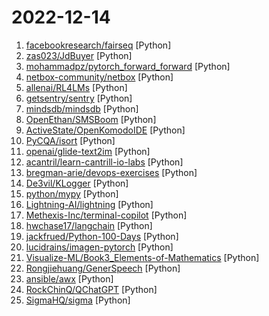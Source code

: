 # 2022-12-14

1. [facebookresearch/fairseq](https://github.com/facebookresearch/fairseq "Facebook AI Research Sequence-to-Sequence Toolkit written in Python.") [Python]
2. [zas023/JdBuyer](https://github.com/zas023/JdBuyer "京东抢购自动下单助手，GUI 支持 Windows 和 macOS") [Python]
3. [mohammadpz/pytorch_forward_forward](https://github.com/mohammadpz/pytorch_forward_forward "Implementation of Hinton's forward-forward (FF) algorithm - an alternative to back-propagation") [Python]
4. [netbox-community/netbox](https://github.com/netbox-community/netbox "The premiere source of truth powering network automation. Open source under Apache 2. Public demo: https://demo.netbox.dev") [Python]
5. [allenai/RL4LMs](https://github.com/allenai/RL4LMs "A modular RL library to fine-tune language models to human preferences") [Python]
6. [getsentry/sentry](https://github.com/getsentry/sentry "Developer-first error tracking and performance monitoring") [Python]
7. [mindsdb/mindsdb](https://github.com/mindsdb/mindsdb "In-Database Machine Learning") [Python]
8. [OpenEthan/SMSBoom](https://github.com/OpenEthan/SMSBoom "短信轰炸/短信测压/ | 一个健壮免费的python短信轰炸程序，专门炸坏蛋蛋，百万接口，多线程全自动添加有效接口，支持异步协程百万并发，全免费的短信轰炸工具！！hongkonger开发全网首发！！") [Python]
9. [ActiveState/OpenKomodoIDE](https://github.com/ActiveState/OpenKomodoIDE "Open Komodo IDE is a fast and free multi-language code editor. Written in JS, Python, C++ and based on the Mozilla platform.") [Python]
10. [PyCQA/isort](https://github.com/PyCQA/isort "A Python utility / library to sort imports.") [Python]
11. [openai/glide-text2im](https://github.com/openai/glide-text2im "GLIDE: a diffusion-based text-conditional image synthesis model") [Python]
12. [acantril/learn-cantrill-io-labs](https://github.com/acantril/learn-cantrill-io-labs "Standard and Advanced Demos for learn.cantrill.io courses") [Python]
13. [bregman-arie/devops-exercises](https://github.com/bregman-arie/devops-exercises "Linux, Jenkins, AWS, SRE, Prometheus, Docker, Python, Ansible, Git, Kubernetes, Terraform, OpenStack, SQL, NoSQL, Azure, GCP, DNS, Elastic, Network, Virtualization. DevOps Interview Questions") [Python]
14. [De3vil/KLogger](https://github.com/De3vil/KLogger "Remote persistent 🔑Logger for Windows and Linux") [Python]
15. [python/mypy](https://github.com/python/mypy "Optional static typing for Python") [Python]
16. [Lightning-AI/lightning](https://github.com/Lightning-AI/lightning "Build and train PyTorch models and connect them to the ML lifecycle using Lightning App templates, without handling DIY infrastructure, cost management, scaling, and other headaches.") [Python]
17. [Methexis-Inc/terminal-copilot](https://github.com/Methexis-Inc/terminal-copilot "A smart terminal assistant that helps you find the right command.") [Python]
18. [hwchase17/langchain](https://github.com/hwchase17/langchain "⚡ Building applications with LLMs through composability ⚡") [Python]
19. [jackfrued/Python-100-Days](https://github.com/jackfrued/Python-100-Days "Python - 100天从新手到大师") [Python]
20. [lucidrains/imagen-pytorch](https://github.com/lucidrains/imagen-pytorch "Implementation of Imagen, Google's Text-to-Image Neural Network, in Pytorch") [Python]
21. [Visualize-ML/Book3_Elements-of-Mathematics](https://github.com/Visualize-ML/Book3_Elements-of-Mathematics "Book_3_《数学要素》 | 鸢尾花书：从加减乘除到机器学习；本册有，583幅图，136个代码文件，其中24个Streamlit App；状态：清华社五审五校中；Github稿件基本稳定，欢迎提意见，会及时修改") [Python]
22. [Rongjiehuang/GenerSpeech](https://github.com/Rongjiehuang/GenerSpeech "PyTorch Implementation of GenerSpeech (NeurIPS'22): a text-to-speech model towards zero-shot style transfer of OOD custom voice.") [Python]
23. [ansible/awx](https://github.com/ansible/awx "AWX provides a web-based user interface, REST API, and task engine built on top of Ansible. It is one of the upstream projects for Red Hat Ansible Automation Platform.") [Python]
24. [RockChinQ/QChatGPT](https://github.com/RockChinQ/QChatGPT "基于OpenAI ChatGPT 开发的 QQ 机器人 bot，mirai+ChatGPT QQ实现，多平台一键部署，高稳定性") [Python]
25. [SigmaHQ/sigma](https://github.com/SigmaHQ/sigma "Generic Signature Format for SIEM Systems") [Python]
